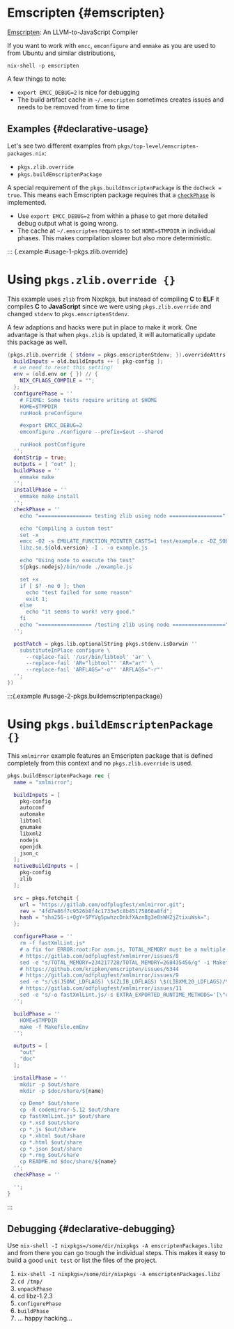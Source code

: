 # Emscripten {#emscripten}

[Emscripten](https://github.com/kripken/emscripten): An LLVM-to-JavaScript Compiler

If you want to work with `emcc`, `emconfigure` and `emmake` as you are used to from Ubuntu and similar distributions,

```console
nix-shell -p emscripten
```

A few things to note:

* `export EMCC_DEBUG=2` is nice for debugging
* The build artifact cache in `~/.emscripten` sometimes creates issues and needs to be removed from time to time

## Examples {#declarative-usage}

Let's see two different examples from `pkgs/top-level/emscripten-packages.nix`:

* `pkgs.zlib.override`
* `pkgs.buildEmscriptenPackage`

A special requirement of the `pkgs.buildEmscriptenPackage` is the `doCheck = true`.
This means each Emscripten package requires that a [`checkPhase`](#ssec-check-phase) is implemented.

* Use `export EMCC_DEBUG=2` from within a phase to get more detailed debug output what is going wrong.
* The cache at `~/.emscripten` requires to set `HOME=$TMPDIR` in individual phases.
  This makes compilation slower but also more deterministic.

::: {.example #usage-1-pkgs.zlib.override}

# Using `pkgs.zlib.override {}`

This example uses `zlib` from Nixpkgs, but instead of compiling **C** to **ELF** it compiles **C** to **JavaScript** since we were using `pkgs.zlib.override` and changed `stdenv` to `pkgs.emscriptenStdenv`.

A few adaptions and hacks were put in place to make it work.
One advantage is that when `pkgs.zlib` is updated, it will automatically update this package as well.


```nix
(pkgs.zlib.override { stdenv = pkgs.emscriptenStdenv; }).overrideAttrs (old: rec {
  buildInputs = old.buildInputs ++ [ pkg-config ];
  # we need to reset this setting!
  env = (old.env or { }) // {
    NIX_CFLAGS_COMPILE = "";
  };
  configurePhase = ''
    # FIXME: Some tests require writing at $HOME
    HOME=$TMPDIR
    runHook preConfigure

    #export EMCC_DEBUG=2
    emconfigure ./configure --prefix=$out --shared

    runHook postConfigure
  '';
  dontStrip = true;
  outputs = [ "out" ];
  buildPhase = ''
    emmake make
  '';
  installPhase = ''
    emmake make install
  '';
  checkPhase = ''
    echo "================= testing zlib using node ================="

    echo "Compiling a custom test"
    set -x
    emcc -O2 -s EMULATE_FUNCTION_POINTER_CASTS=1 test/example.c -DZ_SOLO \
    libz.so.${old.version} -I . -o example.js

    echo "Using node to execute the test"
    ${pkgs.nodejs}/bin/node ./example.js

    set +x
    if [ $? -ne 0 ]; then
      echo "test failed for some reason"
      exit 1;
    else
      echo "it seems to work! very good."
    fi
    echo "================= /testing zlib using node ================="
  '';

  postPatch = pkgs.lib.optionalString pkgs.stdenv.isDarwin ''
    substituteInPlace configure \
      --replace-fail '/usr/bin/libtool' 'ar' \
      --replace-fail 'AR="libtool"' 'AR="ar"' \
      --replace-fail 'ARFLAGS="-o"' 'ARFLAGS="-r"'
  '';
})
```

:::{.example #usage-2-pkgs.buildemscriptenpackage}

# Using `pkgs.buildEmscriptenPackage {}`

This `xmlmirror` example features an Emscripten package that is defined completely from this context and no `pkgs.zlib.override` is used.

```nix
pkgs.buildEmscriptenPackage rec {
  name = "xmlmirror";

  buildInputs = [
    pkg-config
    autoconf
    automake
    libtool
    gnumake
    libxml2
    nodejs
    openjdk
    json_c
  ];
  nativeBuildInputs = [
    pkg-config
    zlib
  ];

  src = pkgs.fetchgit {
    url = "https://gitlab.com/odfplugfest/xmlmirror.git";
    rev = "4fd7e86f7c9526b8f4c1733e5c8b45175860a8fd";
    hash = "sha256-i+QgY+5PYVg5pwhzcDnkfXAznBg3e8sWH2jZtixuWsk=";
  };

  configurePhase = ''
    rm -f fastXmlLint.js*
    # a fix for ERROR:root:For asm.js, TOTAL_MEMORY must be a multiple of 16MB, was 234217728
    # https://gitlab.com/odfplugfest/xmlmirror/issues/8
    sed -e "s/TOTAL_MEMORY=234217728/TOTAL_MEMORY=268435456/g" -i Makefile.emEnv
    # https://github.com/kripken/emscripten/issues/6344
    # https://gitlab.com/odfplugfest/xmlmirror/issues/9
    sed -e "s/\$(JSONC_LDFLAGS) \$(ZLIB_LDFLAGS) \$(LIBXML20_LDFLAGS)/\$(JSONC_LDFLAGS) \$(LIBXML20_LDFLAGS) \$(ZLIB_LDFLAGS) /g" -i Makefile.emEnv
    # https://gitlab.com/odfplugfest/xmlmirror/issues/11
    sed -e "s/-o fastXmlLint.js/-s EXTRA_EXPORTED_RUNTIME_METHODS='[\"ccall\", \"cwrap\"]' -o fastXmlLint.js/g" -i Makefile.emEnv
  '';

  buildPhase = ''
    HOME=$TMPDIR
    make -f Makefile.emEnv
  '';

  outputs = [
    "out"
    "doc"
  ];

  installPhase = ''
    mkdir -p $out/share
    mkdir -p $doc/share/${name}

    cp Demo* $out/share
    cp -R codemirror-5.12 $out/share
    cp fastXmlLint.js* $out/share
    cp *.xsd $out/share
    cp *.js $out/share
    cp *.xhtml $out/share
    cp *.html $out/share
    cp *.json $out/share
    cp *.rng $out/share
    cp README.md $doc/share/${name}
  '';
  checkPhase = ''

  '';
}
```

:::

## Debugging {#declarative-debugging}

Use `nix-shell -I nixpkgs=/some/dir/nixpkgs -A emscriptenPackages.libz` and from there you can go trough the individual steps. This makes it easy to build a good `unit test` or list the files of the project.

1. `nix-shell -I nixpkgs=/some/dir/nixpkgs -A emscriptenPackages.libz`
2. `cd /tmp/`
3. `unpackPhase`
4. cd libz-1.2.3
5. `configurePhase`
6. `buildPhase`
7. ... happy hacking...
